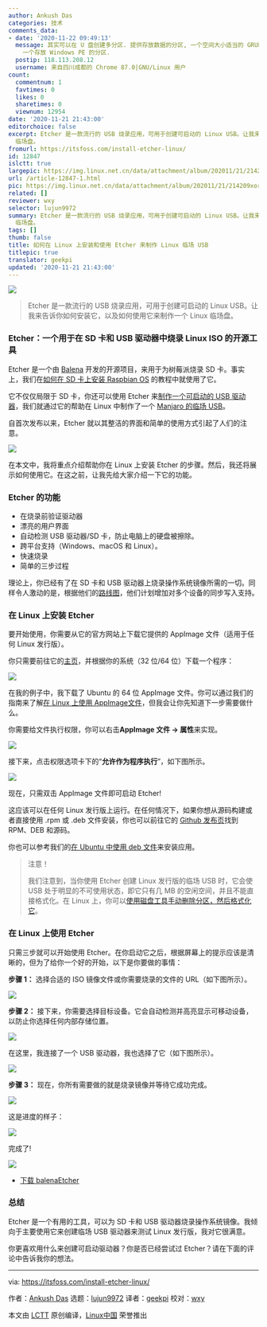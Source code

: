 ```yaml
---
author: Ankush Das
categories: 技术
comments_data:
- date: '2020-11-22 09:49:13'
  message: 其实可以在 U 盘创建多分区. 提供存放数据的分区, 一个空间大小适当的 GRUB 启动分区, 一个存放 Linux Live USB 的分区,
    一个存放 Windows PE 的分区.
  postip: 118.113.208.12
  username: 来自四川成都的 Chrome 87.0|GNU/Linux 用户
count:
  commentnum: 1
  favtimes: 0
  likes: 0
  sharetimes: 0
  viewnum: 12954
date: '2020-11-21 21:43:00'
editorchoice: false
excerpt: Etcher 是一款流行的 USB 烧录应用，可用于创建可启动的 Linux USB。让我来告诉你如何安装它，以及如何使用它来制作一个 Linux
  临场盘。
fromurl: https://itsfoss.com/install-etcher-linux/
id: 12847
islctt: true
largepic: https://img.linux.net.cn/data/attachment/album/202011/21/214209xor9upp7jznd9djd.jpg
url: /article-12847-1.html
pic: https://img.linux.net.cn/data/attachment/album/202011/21/214209xor9upp7jznd9djd.jpg.thumb.jpg
related: []
reviewer: wxy
selector: lujun9972
summary: Etcher 是一款流行的 USB 烧录应用，可用于创建可启动的 Linux USB。让我来告诉你如何安装它，以及如何使用它来制作一个 Linux
  临场盘。
tags: []
thumb: false
title: 如何在 Linux 上安装和使用 Etcher 来制作 Linux 临场 USB
titlepic: true
translator: geekpi
updated: '2020-11-21 21:43:00'
---
```


![](/data/attachment/album/202011/21/214209xor9upp7jznd9djd.jpg)



> 
> Etcher 是一款流行的 USB 烧录应用，可用于创建可启动的 Linux USB。让我来告诉你如何安装它，以及如何使用它来制作一个 Linux 临场盘。
> 
> 
> 


### Etcher：一个用于在 SD 卡和 USB 驱动器中烧录 Linux ISO 的开源工具


Etcher 是一个由 [Balena](https://www.balena.io/) 开发的开源项目，来用于为树莓派烧录 SD 卡。事实上，我们在[如何在 SD 卡上安装 Raspbian OS](https://itsfoss.com/tutorial-how-to-install-raspberry-pi-os-raspbian-wheezy/) 的教程中就使用了它。


它不仅仅局限于 SD 卡，你还可以使用 Etcher 来[制作一个可启动的 USB 驱动器](https://itsfoss.com/create-bootable-ubuntu-usb-drive-mac-os/)，我们就通过它的帮助在 Linux 中制作了一个 [Manjaro 的临场 USB](https://itsfoss.com/create-live-usb-manjaro-linux/)。


自首次发布以来，Etcher 就以其整洁的界面和简单的使用方式引起了人们的注意。


![](/data/attachment/album/202011/21/215309grgvge57zmqoft7r.png)


在本文中，我将重点介绍帮助你在 Linux 上安装 Etcher 的步骤。然后，我还将展示如何使用它。在这之前，让我先给大家介绍一下它的功能。


### Etcher 的功能


* 在烧录前验证驱动器
* 漂亮的用户界面
* 自动检测 USB 驱动器/SD 卡，防止电脑上的硬盘被擦除。
* 跨平台支持（Windows、macOS 和 Linux）。
* 快速烧录
* 简单的三步过程


理论上，你已经有了在 SD 卡和 USB 驱动器上烧录操作系统镜像所需的一切。同样令人激动的是，根据他们的[路线图](https://github.com/balena-io/etcher/milestones)，他们计划增加对多个设备的同步写入支持。


### 在 Linux 上安装 Etcher


要开始使用，你需要从它的官方网站上下载它提供的 AppImage 文件（适用于任何 Linux 发行版）。


你只需要前往它的[主页](https://www.balena.io/etcher)，并根据你的系统（32 位/64 位）下载一个程序：


![](/data/attachment/album/202011/21/215328mgwhqov2ye277heo.png)


在我的例子中，我下载了 Ubuntu 的 64 位 AppImage 文件。你可以通过我们的指南来了解[在 Linux 上使用 AppImage文件](https://itsfoss.com/use-appimage-linux/)，但我会让你先知道下一步需要做什么。


你需要给文件执行权限，你可以右击**AppImage 文件 -> 属性**来实现。


![](/data/attachment/album/202011/21/215345n7tjsrsmwr88etr8.jpg)


接下来，点击权限选项卡下的“**允许作为程序执行**”，如下图所示。


![](/data/attachment/album/202011/21/215405gv41uzjto0oi6872.jpg)


现在，只需双击 AppImage 文件即可启动 Etcher!


这应该可以在任何 Linux 发行版上运行。在任何情况下，如果你想从源码构建或者直接使用 .rpm 或 .deb 文件安装，你也可以前往它的 [Github 发布页](https://github.com/balena-io/etcher/releases/tag/v1.5.109)找到 RPM、DEB 和源码。


你也可以参考我们的[在 Ubuntu 中使用 deb 文件](https://itsfoss.com/install-deb-files-ubuntu/)来安装应用。



> 
> 注意！
> 
> 
> 我们注意到，当你使用 Etcher 创建 Linux 发行版的临场 USB 时，它会使 USB 处于明显的不可使用状态，即它只有几 MB 的空闲空间，并且不能直接格式化。在 Linux 上，你可以[使用磁盘工具手动删除分区，然后格式化它](https://itsfoss.com/cant-format-usb-disk/)。
> 
> 
> 


### 在 Linux 上使用 Etcher


只需三步就可以开始使用 Etcher。在你启动它之后，根据屏幕上的提示应该是清晰的，但为了给你一个好的开始，以下是你要做的事情：


**步骤 1：** 选择合适的 ISO 镜像文件或你需要烧录的文件的 URL（如下图所示）。


![](/data/attachment/album/202011/21/215427absonqs1sy5cbyo1.jpg)


**步骤 2：** 接下来，你需要选择目标设备。它会自动检测并高亮显示可移动设备，以防止你选择任何内部存储位置。


![](/data/attachment/album/202011/21/215442jzunv2w2zpht6pwv.jpg)


在这里，我连接了一个 USB 驱动器，我也选择了它（如下图所示）。


![](/data/attachment/album/202011/21/215456yyssma3tcaft7a34.jpg)


**步骤 3：** 现在，你所有需要做的就是烧录镜像并等待它成功完成。


![](/data/attachment/album/202011/21/215507ea544eda4d4uaqea.jpg)


这是进度的样子：


![](/data/attachment/album/202011/21/215518yn0vxvu0vpn00ntp.jpg)


完成了!


![](/data/attachment/album/202011/21/215532vp2drdbd0xwx1rv0.jpg)


* [下载 balenaEtcher](https://www.balena.io/etcher)


### 总结


Etcher 是一个有用的工具，可以为 SD 卡和 USB 驱动器烧录操作系统镜像。我倾向于主要使用它来创建临场 USB 驱动器来测试 Linux 发行版，我对它很满意。


你更喜欢用什么来创建可启动驱动器？你是否已经尝试过 Etcher？请在下面的评论中告诉我你的想法。




---


via: <https://itsfoss.com/install-etcher-linux/>


作者：[Ankush Das](https://itsfoss.com/author/ankush/) 选题：[lujun9972](https://github.com/lujun9972) 译者：[geekpi](https://github.com/geekpi) 校对：[wxy](https://github.com/wxy)


本文由 [LCTT](https://github.com/LCTT/TranslateProject) 原创编译，[Linux中国](https://linux.cn/) 荣誉推出